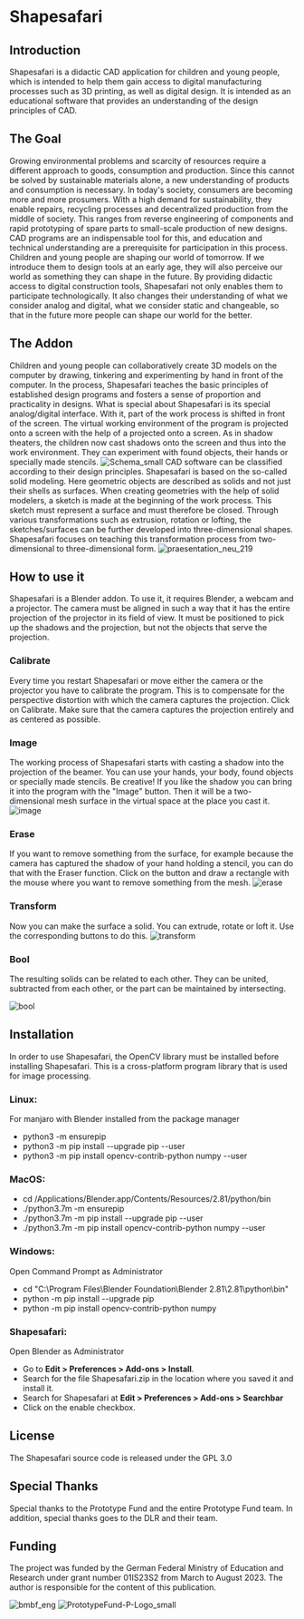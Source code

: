 # Shapesafari

## Introduction
Shapesafari is a didactic CAD application for children and young people, which is intended to help them gain access to digital manufacturing processes such as 3D printing, as well as digital design. It is intended as an educational software that provides an understanding of the design principles of CAD.

## The Goal
Growing environmental problems and scarcity of resources require a different approach to goods, consumption and production. Since this cannot be solved by sustainable materials alone, a new understanding of products and consumption is necessary. In today's society, consumers are becoming more and more prosumers. With a high demand for sustainability, they enable repairs, recycling processes and decentralized production from the middle of society. This ranges from reverse engineering of components and rapid prototyping of spare parts to small-scale production of new designs. CAD programs are an indispensable tool for this, and education and technical understanding are a prerequisite for participation in this process. Children and young people are shaping our world of tomorrow. If we introduce them to design tools at an early age, they will also perceive our world as something they can shape in the future. By providing didactic access to digital construction tools, Shapesafari not only enables them to participate technologically. It also changes their understanding of what we consider analog and digital, what we consider static and changeable, so that in the future more people can shape our world for the better.

## The Addon 
Children and young people can collaboratively create 3D models on the computer by drawing, tinkering and experimenting by hand in front of the computer. In the process, Shapesafari teaches the basic principles of established design programs and fosters a sense of proportion and practicality in designs. What is special about Shapesafari is its special analog/digital interface. With it, part of the work process is shifted in front of the screen. The virtual working environment of the program is projected onto a screen with the help of a projected onto a screen. As in shadow theaters, the children now cast shadows onto the screen and thus into the work environment. They can experiment with found objects, their hands or specially made stencils.
![Schema_small](https://github.com/lcsdmnn/Shapesafari/assets/103833835/615362c5-5d93-4da9-a22f-fc5e5b26bfb2)
CAD software can be classified according to their design principles. Shapesafari is based on the so-called solid modeling. Here geometric objects are described as solids and not just their shells as surfaces. When creating geometries with the help of solid modelers, a sketch is made at the beginning of the work process. This sketch must represent a surface and must therefore be closed. Through various transformations such as extrusion, rotation or lofting, the sketches/surfaces can be further developed into three-dimensional shapes. Shapesafari focuses on teaching this transformation process from two-dimensional to three-dimensional form.
![praesentation_neu_219](https://github.com/lcsdmnn/Shapesafari/assets/103833835/6fae06a0-3683-47ce-88c9-ab293ac1a5ad)


## How to use it

Shapesafari is a Blender addon. To use it, it requires Blender, a webcam and a projector. The camera must be aligned in such a way that it has the entire projection of the projector in its field of view. It must be positioned to pick up the shadows and the projection, but not the objects that serve the projection. 

### Calibrate
Every time you restart Shapesafari or move either the camera or the projector you have to calibrate the program. This is to compensate for the perspective distortion with which the camera captures the projection. Click on Calibrate. Make sure that the camera captures the projection entirely and as centered as possible.

### Image
The working process of Shapesafari starts with casting a shadow into the projection of the beamer. You can use your hands, your body, found objects or specially made stencils. Be creative! If you like the shadow you can bring it into the program with the "Image" button. Then it will be a two-dimensional mesh surface in the virtual space at the place you cast it.
![image](https://github.com/lcsdmnn/Shapesafari/assets/103833835/941139c5-3dbd-46f8-bba9-6b8b0750fbd4)


### Erase
If you want to remove something from the surface, for example because the camera has captured the shadow of your hand holding a stencil, you can do that with the Eraser function. Click on the button and draw a rectangle with the mouse where you want to remove something from the mesh.
![erase](https://github.com/lcsdmnn/Shapesafari/assets/103833835/51b71203-6a02-424e-b323-e350e1c3cfb9)


### Transform
Now you can make the surface a solid. You can extrude, rotate or loft it. Use the corresponding buttons to do this.
![transform](https://github.com/lcsdmnn/Shapesafari/assets/103833835/cf014956-f99d-4a0f-be33-545b3579af59)


### Bool
The resulting solids can be related to each other. They can be united, subtracted from each other, or the part can be maintained by intersecting.

![bool](https://github.com/lcsdmnn/Shapesafari/assets/103833835/aa22daa0-bfae-4442-9c0c-deec720a1844)



## Installation
In order to use Shapesafari, the OpenCV library must be installed before installing Shapesafari. This is a cross-platform program library that is used for image processing.

### Linux:
For manjaro with Blender installed from the package manager
* python3 -m ensurepip
* python3 -m pip install --upgrade pip --user
* python3 -m pip install opencv-contrib-python numpy --user

### MacOS:
* cd /Applications/Blender.app/Contents/Resources/2.81/python/bin
* ./python3.7m -m ensurepip
* ./python3.7m -m pip install --upgrade pip --user
* ./python3.7m -m pip install opencv-contrib-python numpy --user

### Windows:
Open Command Prompt as Administrator
* cd "C:\Program Files\Blender Foundation\Blender 2.81\2.81\python\bin"
* python -m pip install --upgrade pip
* python -m pip install opencv-contrib-python numpy

### Shapesafari:
Open Blender as Administrator
* Go to **Edit > Preferences > Add-ons > Install**.
* Search for the file Shapesafari.zip in the location where you saved it and install it.
* Search for Shapesafari at **Edit > Preferences > Add-ons > Searchbar**
* Click on the enable checkbox. 


## License
The Shapesafari source code is released under the GPL 3.0

## Special Thanks
Special thanks to the Prototype Fund and the entire Prototype Fund team. In addition, special thanks goes to the DLR and their team.

## Funding
The project was funded by the German Federal Ministry of Education and Research under grant number 01IS23S2 from March to August 2023. The author is responsible for the content of this publication.


![bmbf_eng](https://github.com/lcsdmnn/Shapesafari/assets/103833835/b3548c1d-4c04-440d-893e-6401de5d6112) ![PrototypeFund-P-Logo_small](https://github.com/lcsdmnn/Shapesafari/assets/103833835/6a73f85b-5b24-45ef-b8f3-e0b4232dd34c)



